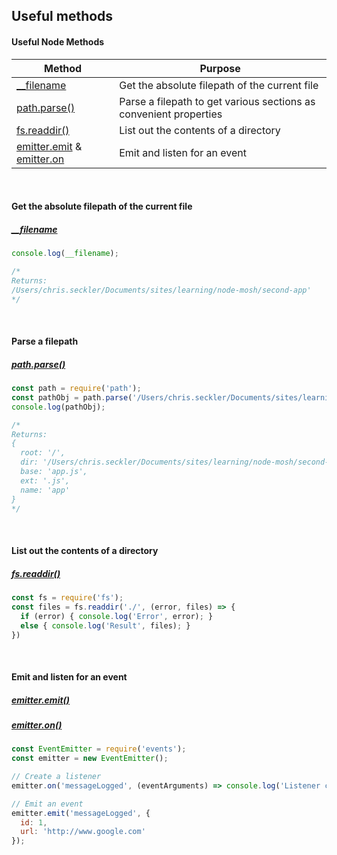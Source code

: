 ## Useful methods

#### Useful Node Methods

| Method | Purpose
|---------------|----------------------------------------|
| [__filename]() | Get the absolute filepath of the current file |
| [path.parse()]() | Parse a filepath to get various sections as convenient properties |
| [fs.readdir()]() | List out the contents of a directory |
| [emitter.emit]() & [emitter.on]() | Emit and listen for an event |
<br>

#### Get the absolute filepath of the current file
##### [__filename](https://nodejs.org/api/modules.html#modules_filename)
```js
console.log(__filename);

/*
Returns:
/Users/chris.seckler/Documents/sites/learning/node-mosh/second-app'
*/
```

<br>

#### Parse a filepath
##### [path.parse()](https://nodejs.org/dist/latest-v8.x/docs/api/path.html#path_path_parse_path)
```js
const path = require('path');
const pathObj = path.parse('/Users/chris.seckler/Documents/sites/learning/node-mosh/second-app/app.js');
console.log(pathObj);

/*
Returns:
{ 
  root: '/',
  dir: '/Users/chris.seckler/Documents/sites/learning/node-mosh/second-app',
  base: 'app.js',
  ext: '.js',
  name: 'app' 
}
*/
```

<br>

#### List out the contents of a directory
##### [fs.readdir()](https://nodejs.org/api/fs.html#fs_fs_readdir_path_options_callback)
```js
const fs = require('fs');
const files = fs.readdir('./', (error, files) => {
  if (error) { console.log('Error', error); }
  else { console.log('Result', files); }
})
```

<br>

#### Emit and listen for an event
##### [emitter.emit()](https://nodejs.org/api/events.html#events_emitter_emit_eventname_args)
##### [emitter.on()](https://nodejs.org/api/events.html#events_emitter_on_eventname_listener)
```js
const EventEmitter = require('events');
const emitter = new EventEmitter();

// Create a listener
emitter.on('messageLogged', (eventArguments) => console.log('Listener called with arguments', eventArguments));

// Emit an event
emitter.emit('messageLogged', {
  id: 1,
  url: 'http://www.google.com'
});
```
